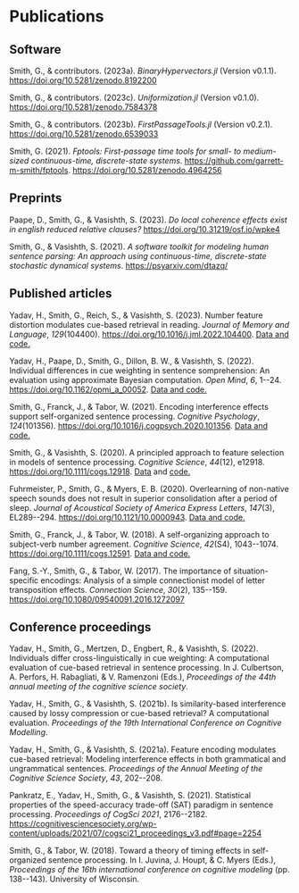# Publications

## Software

Smith, G., & contributors. (2023a). *BinaryHypervectors.jl* (Version
v0.1.1). <https://doi.org/10.5281/zenodo.8192200>

Smith, G., & contributors. (2023c). *Uniformization.jl* (Version
v0.1.0). <https://doi.org/10.5281/zenodo.7584378>

Smith, G., & contributors. (2023b). *FirstPassageTools.jl* (Version
v0.2.1). <https://doi.org/10.5281/zenodo.6539033>

Smith, G. (2021). *Fptools: First-passage time tools for small- to
medium-sized continuous-time, discrete-state systems*.
https://github.com/garrett-m-smith/fptools.
<https://doi.org/10.5281/zenodo.4964256>

## Preprints

Paape, D., Smith, G., & Vasishth, S. (2023). *Do local coherence effects
exist in english reduced relative clauses?*
<https://doi.org/10.31219/osf.io/wpke4>

Smith, G., & Vasishth, S. (2021). *A software toolkit for modeling human
sentence parsing: An approach using continuous-time, discrete-state
stochastic dynamical systems*. <https://psyarxiv.com/dtazq/>

## Published articles

Yadav, H., Smith, G., Reich, S., & Vasishth, S. (2023). Number feature
distortion modulates cue-based retrieval in reading. *Journal of Memory
and Language*, *129*(104400).
<https://doi.org/10.1016/j.jml.2022.104400>. [Data and
code.](https://osf.io/gqj3p/)

Yadav, H., Paape, D., Smith, G., Dillon, B. W., & Vasishth, S. (2022).
Individual differences in cue weighting in sentence somprehension: An
evaluation using approximate Bayesian computation. *Open Mind*, *6*,
1--24. <https://doi.org/10.1162/opmi_a_00052>. [Data and
code.](https://osf.io/3na9q/)

Smith, G., Franck, J., & Tabor, W. (2021). Encoding interference effects
support self-organized sentence processing. *Cognitive Psychology*,
*124*(101356). <https://doi.org/10.1016/j.cogpsych.2020.101356>. [Data
and code.](https://osf.io/hjrkn/)

Smith, G., & Vasishth, S. (2020). A principled approach to feature
selection in models of sentence processing. *Cognitive Science*,
*44*(12), e12918. <https://doi.org/10.1111/cogs.12918>.
[Data](https://osf.io/395xb/) and
[code.](https://github.com/smith-garrett/spec_context)

Fuhrmeister, P., Smith, G., & Myers, E. B. (2020). Overlearning of
non-native speech sounds does not result in superior consolidation after
a period of sleep. *Journal of Acoustical Society of America Express
Letters*, *147*(3), EL289--294. <https://doi.org/10.1121/10.0000943>.
[Data and code.](https://osf.io/hm24w/)

Smith, G., Franck, J., & Tabor, W. (2018). A self-organizing approach to
subject-verb number agreement. *Cognitive Science*, *42*(S4),
1043--1074. <https://doi.org/10.1111/cogs.12591>. [Data and
code.](https://github.com/smith-garrett/SmithFranckTabor2018)

Fang, S.-Y., Smith, G., & Tabor, W. (2017). The importance of
situation-specific encodings: Analysis of a simple connectionist model
of letter transposition effects. *Connection Science*, *30*(2),
135--159. <https://doi.org/10.1080/09540091.2016.1272097>

## Conference proceedings

Yadav, H., Smith, G., Mertzen, D., Engbert, R., & Vasishth, S. (2022).
Individuals differ cross-linguistically in cue weighting: A
computational evaluation of cue-based retrieval in sentence processing.
In J. Culbertson, A. Perfors, H. Rabagliati, & V. Ramenzoni (Eds.),
*Proceedings of the 44th annual meeting of the cognitive science
society*.

Yadav, H., Smith, G., & Vasishth, S. (2021b). Is similarity-based
interference caused by lossy compression or cue-based retrieval? A
computational evaluation. *Proceedings of the 19th International
Conference on Cognitive Modelling*.

Yadav, H., Smith, G., & Vasishth, S. (2021a). Feature encoding modulates
cue-based retrieval: Modeling interference effects in both grammatical
and ungrammatical sentences. *Proceedings of the Annual Meeting of the
Cognitive Science Society*, *43*, 202--208.

Pankratz, E., Yadav, H., Smith, G., & Vasishth, S. (2021). Statistical
properties of the speed-accuracy trade-off (SAT) paradigm in sentence
processing. *Proceedings of CogSci 2021*, 2176--2182.
<https://cognitivesciencesociety.org/wp-content/uploads/2021/07/cogsci21_proceedings_v3.pdf#page=2254>

Smith, G., & Tabor, W. (2018). Toward a theory of timing effects in
self-organized sentence processing. In I. Juvina, J. Houpt, & C. Myers
(Eds.), *Proceedings of the 16th international conference on cognitive
modeling* (pp. 138--143). University of Wisconsin.

